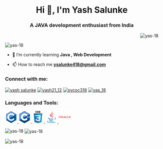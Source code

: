 <h1 align="center">Hi 👋, I'm Yash Salunke</h1>
<h3 align="center">A JAVA development enthusiast from India</h3>
<p align="right"> <img src="https://encrypted-tbn0.gstatic.com/images?q=tbn:ANd9GcTv1O25LqmI3lQwnGfP6poC-f48WNPuErnjLw&usqp=" alt="yas-18" /> </p>

<p align="left"> <img src="https://komarev.com/ghpvc/?username=yas-18&label=Profile%20views&color=0e75b6&style=flat" alt="yas-18" /> </p>

- 🌱 I’m currently learning **Java , Web Development**

- 📫 How to reach me **ysalunke418@gmail.com**

<h3 align="left">Connect with me:</h3>
<p align="left">
<a href="https://linkedin.com/in/yash salunke" target="blank"><img align="center" src="https://raw.githubusercontent.com/rahuldkjain/github-profile-readme-generator/master/src/images/icons/Social/linked-in-alt.svg" alt="yash salunke" height="30" width="40" /></a>
<a href="https://www.codechef.com/users/yash21_12" target="blank"><img align="center" src="https://cdn.jsdelivr.net/npm/simple-icons@3.1.0/icons/codechef.svg" alt="yash21_12" height="30" width="40" /></a>
<a href="https://www.hackerrank.com/sycoc318" target="blank"><img align="center" src="https://raw.githubusercontent.com/rahuldkjain/github-profile-readme-generator/master/src/images/icons/Social/hackerrank.svg" alt="sycoc318" height="30" width="40" /></a>
<a href="https://www.leetcode.com/yas_18" target="blank"><img align="center" src="https://raw.githubusercontent.com/rahuldkjain/github-profile-readme-generator/master/src/images/icons/Social/leet-code.svg" alt="yas_18" height="30" width="40" /></a>
</p>

<h3 align="left">Languages and Tools:</h3>
<p align="left"> <a href="https://www.cprogramming.com/" target="_blank" rel="noreferrer"> <img src="https://raw.githubusercontent.com/devicons/devicon/master/icons/c/c-original.svg" alt="c" width="40" height="40"/> </a> <a href="https://www.w3schools.com/cpp/" target="_blank" rel="noreferrer"> <img src="https://raw.githubusercontent.com/devicons/devicon/master/icons/cplusplus/cplusplus-original.svg" alt="cplusplus" width="40" height="40"/> </a> <a href="https://www.w3schools.com/css/" target="_blank" rel="noreferrer"> <img src="https://raw.githubusercontent.com/devicons/devicon/master/icons/css3/css3-original-wordmark.svg" alt="css3" width="40" height="40"/> </a> <a href="https://www.java.com" target="_blank" rel="noreferrer"> <img src="https://raw.githubusercontent.com/devicons/devicon/master/icons/java/java-original.svg" alt="java" width="40" height="40"/> </a> <a href="https://www.oracle.com/" target="_blank" rel="noreferrer"> <img src="https://raw.githubusercontent.com/devicons/devicon/master/icons/oracle/oracle-original.svg" alt="oracle" width="40" height="40"/> </a> </p>

<p><img align="left" src="https://github-readme-stats.vercel.app/api/top-langs?username=yas-18&show_icons=true&locale=en&layout=compact" alt="yas-18" /></p>

<p>&nbsp;<img align="center" src="https://github-readme-stats.vercel.app/api?username=yas-18&show_icons=true&locale=en" alt="yas-18" /></p>

<p><img align="center" src="https://github-readme-streak-stats.herokuapp.com/?user=yas-18&" alt="yas-18" /></p>
